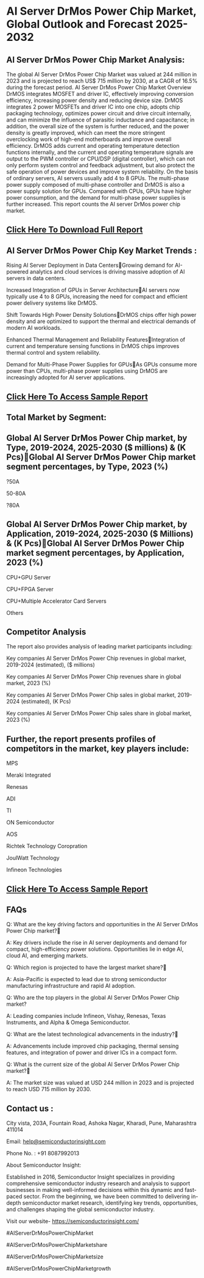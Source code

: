AI Server DrMos Power Chip Market, Global Outlook and Forecast 2025-2032
=
AI Server DrMos Power Chip Market Analysis:
-
The global AI Server DrMos Power Chip Market was valued at 244 million in 2023 and is projected to reach US$ 715 million by 2030, at a CAGR of 16.5% during the forecast period.
AI Server DrMos Power Chip Market Overview
DrMOS integrates MOSFET and driver IC, effectively improving conversion efficiency, increasing power density and reducing device size. DrMOS integrates 2 power MOSFETs and driver IC into one chip, adopts chip packaging technology, optimizes power circuit and drive circuit internally, and can minimize the influence of parasitic inductance and capacitance; in addition, the overall size of the system is further reduced, and the power density is greatly improved, which can meet the more stringent overclocking work of high-end motherboards and improve overall efficiency. DrMOS adds current and operating temperature detection functions internally, and the current and operating temperature signals are output to the PWM controller or CPU/DSP (digital controller), which can not only perform system control and feedback adjustment, but also protect the safe operation of power devices and improve system reliability. On the basis of ordinary servers, AI servers usually add 4 to 8 GPUs. The multi-phase power supply composed of multi-phase controller and DrMOS is also a power supply solution for GPUs. Compared with CPUs, GPUs have higher power consumption, and the demand for multi-phase power supplies is further increased. This report counts the AI server DrMos power chip market.

[Click Here To Download Full Report](https://semiconductorinsight.com/report/ai-server-drmos-power-chip-market/)
-
AI Server DrMos Power Chip Key Market Trends  :
-
Rising AI Server Deployment in Data CentersGrowing demand for AI-powered analytics and cloud services is driving massive adoption of AI servers in data centers.

Increased Integration of GPUs in Server ArchitectureAI servers now typically use 4 to 8 GPUs, increasing the need for compact and efficient power delivery systems like DrMOS.

Shift Towards High Power Density SolutionsDrMOS chips offer high power density and are optimized to support the thermal and electrical demands of modern AI workloads.

Enhanced Thermal Management and Reliability FeaturesIntegration of current and temperature sensing functions in DrMOS chips improves thermal control and system reliability.

Demand for Multi-Phase Power Supplies for GPUsAs GPUs consume more power than CPUs, multi-phase power supplies using DrMOS are increasingly adopted for AI server applications.

[Click Here To Access Sample Report](https://semiconductorinsight.com/download-sample-report/?product_id=92913)
-
Total Market by Segment:
-
Global AI Server DrMos Power Chip market, by Type, 2019-2024, 2025-2030 ($ millions) & (K Pcs)Global AI Server DrMos Power Chip market segment percentages, by Type, 2023 (%)
-
?50A

50-80A

?80A

Global AI Server DrMos Power Chip market, by Application, 2019-2024, 2025-2030 ($ Millions) & (K Pcs)Global AI Server DrMos Power Chip market segment percentages, by Application, 2023 (%)
-
CPU+GPU Server

CPU+FPGA Server

CPU+Multiple Accelerator Card Servers

Others

Competitor Analysis
-
The report also provides analysis of leading market participants including:

Key companies AI Server DrMos Power Chip revenues in global market, 2019-2024 (estimated), ($ millions)

Key companies AI Server DrMos Power Chip revenues share in global market, 2023 (%)

Key companies AI Server DrMos Power Chip sales in global market, 2019-2024 (estimated), (K Pcs)

Key companies AI Server DrMos Power Chip sales share in global market, 2023 (%)

Further, the report presents profiles of competitors in the market, key players include:
-
MPS

Meraki Integrated

Renesas

ADI

TI

ON Semiconductor

AOS

Richtek Technology Coropration

JoulWatt Technology

Infineon Technologies

[Click Here To Access Sample Report](https://semiconductorinsight.com/download-sample-report/?product_id=92913)
-
FAQs
-
Q: What are the key driving factors and opportunities in the AI Server DrMos Power Chip market?

A: Key drivers include the rise in AI server deployments and demand for compact, high-efficiency power solutions. Opportunities lie in edge AI, cloud AI, and emerging markets.

Q: Which region is projected to have the largest market share?

A: Asia-Pacific is expected to lead due to strong semiconductor manufacturing infrastructure and rapid AI adoption.

Q: Who are the top players in the global AI Server DrMos Power Chip market?

A: Leading companies include Infineon, Vishay, Renesas, Texas Instruments, and Alpha & Omega Semiconductor.

Q: What are the latest technological advancements in the industry?

A: Advancements include improved chip packaging, thermal sensing features, and integration of power and driver ICs in a compact form.

Q: What is the current size of the global AI Server DrMos Power Chip market?

A: The market size was valued at USD 244 million in 2023 and is projected to reach USD 715 million by 2030.

Contact us :
-
City vista, 203A, Fountain Road, Ashoka Nagar, Kharadi, Pune, Maharashtra 411014

Email: help@semiconductorinsight.com

Phone No. : +91 8087992013
 
About Semiconductor Insight:

Established in 2016, Semiconductor Insight specializes in providing comprehensive semiconductor industry research and analysis to support businesses in making well-informed decisions within this dynamic and fast-paced sector. From the beginning, we have been committed to delivering in-depth semiconductor market research, identifying key trends, opportunities, and challenges shaping the global semiconductor industry.
 
Visit our website- https://semiconductorinsight.com/

#AIServerDrMosPowerChipMarket

#AIServerDrMosPowerChipMarketshare

#AIServerDrMosPowerChipMarketsize

#AIServerDrMosPowerChipMarketgrowth

